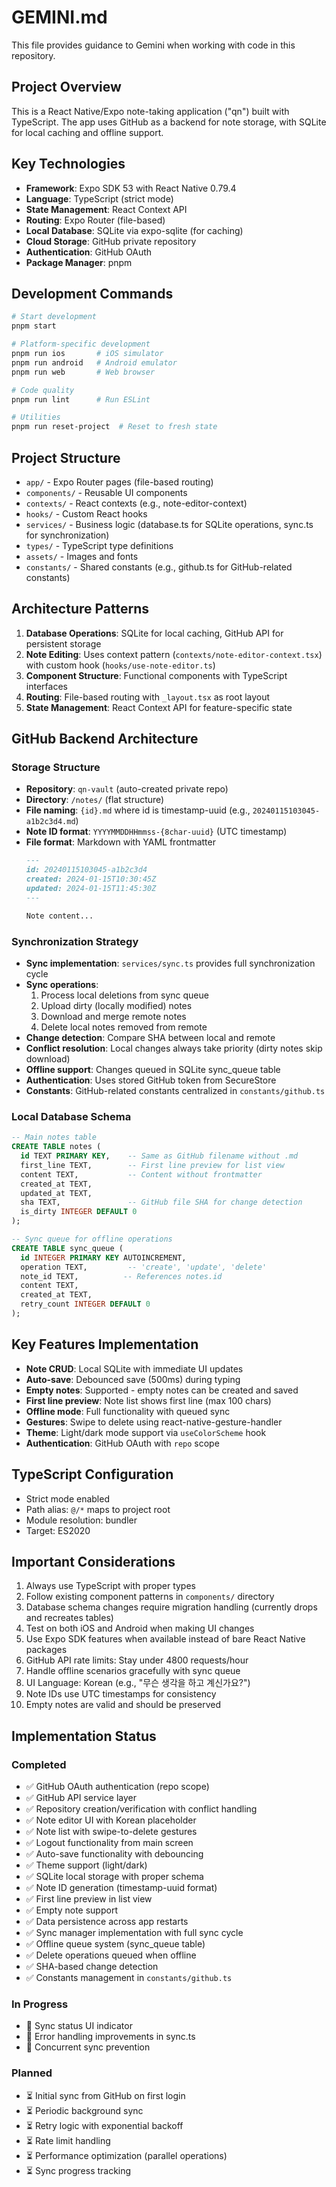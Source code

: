# GEMINI.md

This file provides guidance to Gemini when working with code in this repository.

## Project Overview

This is a React Native/Expo note-taking application ("qn") built with TypeScript. The app uses GitHub as a backend for note storage, with SQLite for local caching and offline support.

## Key Technologies

- **Framework**: Expo SDK 53 with React Native 0.79.4
- **Language**: TypeScript (strict mode)
- **State Management**: React Context API
- **Routing**: Expo Router (file-based)
- **Local Database**: SQLite via expo-sqlite (for caching)
- **Cloud Storage**: GitHub private repository
- **Authentication**: GitHub OAuth
- **Package Manager**: pnpm

## Development Commands

```bash
# Start development
pnpm start

# Platform-specific development
pnpm run ios       # iOS simulator
pnpm run android   # Android emulator
pnpm run web       # Web browser

# Code quality
pnpm run lint      # Run ESLint

# Utilities
pnpm run reset-project  # Reset to fresh state
```

## Project Structure

- `app/` - Expo Router pages (file-based routing)
- `components/` - Reusable UI components
- `contexts/` - React contexts (e.g., note-editor-context)
- `hooks/` - Custom React hooks
- `services/` - Business logic (database.ts for SQLite operations, sync.ts for synchronization)
- `types/` - TypeScript type definitions
- `assets/` - Images and fonts
- `constants/` - Shared constants (e.g., github.ts for GitHub-related constants)

## Architecture Patterns

1. **Database Operations**: SQLite for local caching, GitHub API for persistent storage
2. **Note Editing**: Uses context pattern (`contexts/note-editor-context.tsx`) with custom hook (`hooks/use-note-editor.ts`)
3. **Component Structure**: Functional components with TypeScript interfaces
4. **Routing**: File-based routing with `_layout.tsx` as root layout
5. **State Management**: React Context API for feature-specific state

## GitHub Backend Architecture

### Storage Structure
- **Repository**: `qn-vault` (auto-created private repo)
- **Directory**: `/notes/` (flat structure)
- **File naming**: `{id}.md` where id is timestamp-uuid (e.g., `20240115103045-a1b2c3d4.md`)
- **Note ID format**: `YYYYMMDDHHmmss-{8char-uuid}` (UTC timestamp)
- **File format**: Markdown with YAML frontmatter
  ```markdown
  ---
  id: 20240115103045-a1b2c3d4
  created: 2024-01-15T10:30:45Z
  updated: 2024-01-15T11:45:30Z
  ---
  
  Note content...
  ```

### Synchronization Strategy
- **Sync implementation**: `services/sync.ts` provides full synchronization cycle
- **Sync operations**:
  1. Process local deletions from sync queue
  2. Upload dirty (locally modified) notes
  3. Download and merge remote notes
  4. Delete local notes removed from remote
- **Change detection**: Compare SHA between local and remote
- **Conflict resolution**: Local changes always take priority (dirty notes skip download)
- **Offline support**: Changes queued in SQLite sync_queue table
- **Authentication**: Uses stored GitHub token from SecureStore
- **Constants**: GitHub-related constants centralized in `constants/github.ts`

### Local Database Schema
```sql
-- Main notes table
CREATE TABLE notes (
  id TEXT PRIMARY KEY,    -- Same as GitHub filename without .md
  first_line TEXT,        -- First line preview for list view
  content TEXT,           -- Content without frontmatter
  created_at TEXT,
  updated_at TEXT,
  sha TEXT,               -- GitHub file SHA for change detection
  is_dirty INTEGER DEFAULT 0
);

-- Sync queue for offline operations
CREATE TABLE sync_queue (
  id INTEGER PRIMARY KEY AUTOINCREMENT,
  operation TEXT,         -- 'create', 'update', 'delete'
  note_id TEXT,          -- References notes.id
  content TEXT,
  created_at TEXT,
  retry_count INTEGER DEFAULT 0
);
```

## Key Features Implementation

- **Note CRUD**: Local SQLite with immediate UI updates
- **Auto-save**: Debounced save (500ms) during typing
- **Empty notes**: Supported - empty notes can be created and saved
- **First line preview**: Note list shows first line (max 100 chars)
- **Offline mode**: Full functionality with queued sync
- **Gestures**: Swipe to delete using react-native-gesture-handler
- **Theme**: Light/dark mode support via `useColorScheme` hook
- **Authentication**: GitHub OAuth with `repo` scope

## TypeScript Configuration

- Strict mode enabled
- Path alias: `@/*` maps to project root
- Module resolution: bundler
- Target: ES2020

## Important Considerations

1. Always use TypeScript with proper types
2. Follow existing component patterns in `components/` directory
3. Database schema changes require migration handling (currently drops and recreates tables)
4. Test on both iOS and Android when making UI changes
5. Use Expo SDK features when available instead of bare React Native packages
6. GitHub API rate limits: Stay under 4800 requests/hour
7. Handle offline scenarios gracefully with sync queue
8. UI Language: Korean (e.g., "무슨 생각을 하고 계신가요?")
9. Note IDs use UTC timestamps for consistency
10. Empty notes are valid and should be preserved

## Implementation Status

### Completed
- ✅ GitHub OAuth authentication (repo scope)
- ✅ GitHub API service layer
- ✅ Repository creation/verification with conflict handling
- ✅ Note editor UI with Korean placeholder
- ✅ Note list with swipe-to-delete gestures
- ✅ Logout functionality from main screen
- ✅ Auto-save functionality with debouncing
- ✅ Theme support (light/dark)
- ✅ SQLite local storage with proper schema
- ✅ Note ID generation (timestamp-uuid format)
- ✅ First line preview in list view
- ✅ Empty note support
- ✅ Data persistence across app restarts
- ✅ Sync manager implementation with full sync cycle
- ✅ Offline queue system (sync_queue table)
- ✅ Delete operations queued when offline
- ✅ SHA-based change detection
- ✅ Constants management in `constants/github.ts`

### In Progress
- 🚧 Sync status UI indicator
- 🚧 Error handling improvements in sync.ts
- 🚧 Concurrent sync prevention

### Planned
- ⏳ Initial sync from GitHub on first login
- ⏳ Periodic background sync
- ⏳ Retry logic with exponential backoff
- ⏳ Rate limit handling
- ⏳ Performance optimization (parallel operations)
- ⏳ Sync progress tracking
